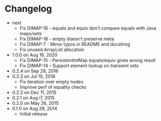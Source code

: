 Changelog
===========

* next
  * Fix DIMAP-16 - equals and equiv don't compare equals with Java maps/sets
  * Fix DIMAP-18 - empty doesn't preserve meta
  * Fix DIMAP-7 - Minor typos in README and docstring
  * Fix unused ArrayList allocation
* 1.0.0 on Aug 19, 2020
  * Fix DIMAP-15 - PersistentIntMap equals/equiv gives wrong result
  * Fix DIMAP-14 - Support element lookup on transient sets
* 0.2.4 on Sep 28, 2016
* 0.2.3 on Jul 10, 2016
  * Fix iteration over empty nodes
  * Improve perf of equality checks
* 0.2.2 on Dec 11, 2015
* 0.2.1 on Aug i7, 2015
* 0.2.0 on May 26, 2015
* 0.1.0 on Aug 28, 2014
  * Initial release
